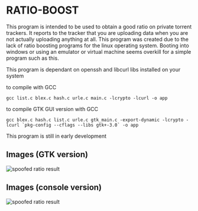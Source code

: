# RATIO-BOOST

This program is intended to be used to obtain a good ratio on private torrent trackers.
It reports to the tracker that you are uploading data when you are not actually uploading anything at all.
This program was created due to the lack of ratio boosting programs for the linux operating system. Booting into windows or using
an emulator or virtual machine seems overkill for a simple program such as this.

This program is dependant on openssh and libcurl libs installed on your system

to compile with GCC

```
gcc list.c blex.c hash.c urle.c main.c -lcrypto -lcurl -o app
```

to compile GTK GUI version with GCC

```
gcc blex.c hash.c list.c urle.c gtk_main.c -export-dynamic -lcrypto -lcurl `pkg-config --cflags --libs gtk+-3.0` -o app
```

This program is still in early development

## Images (GTK version)
![spoofed ratio result](http://i.imgur.com/Jjrgj45.png)

## Images (console version)
![spoofed ratio result](http://i.imgur.com/0FCZTEt.png)

